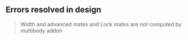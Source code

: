 ## Errors resolved in design
> Width and advanced mates and Lock mates are not computed by multibody addon
